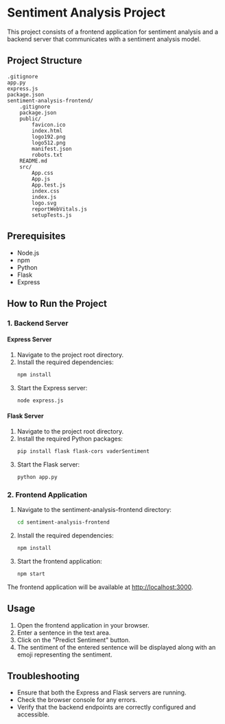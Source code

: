 
# Sentiment Analysis Project

This project consists of a frontend application for sentiment analysis and a backend server that communicates with a sentiment analysis model.

## Project Structure

```
.gitignore
app.py
express.js
package.json
sentiment-analysis-frontend/
	.gitignore
	package.json
	public/
		favicon.ico
		index.html
		logo192.png
		logo512.png
		manifest.json
		robots.txt
	README.md
	src/
		App.css
		App.js
		App.test.js
		index.css
		index.js
		logo.svg
		reportWebVitals.js
		setupTests.js
```

## Prerequisites

- Node.js
- npm
- Python
- Flask
- Express

## How to Run the Project

### 1. Backend Server

#### Express Server

1. Navigate to the project root directory.
2. Install the required dependencies:
   ```sh
   npm install
   ```
3. Start the Express server:
   ```sh
   node express.js
   ```

#### Flask Server

1. Navigate to the project root directory.
2. Install the required Python packages:
   ```sh
   pip install flask flask-cors vaderSentiment
   ```
3. Start the Flask server:
   ```sh
   python app.py
   ```

### 2. Frontend Application

1. Navigate to the sentiment-analysis-frontend directory:
   ```sh
   cd sentiment-analysis-frontend
   ```
2. Install the required dependencies:
   ```sh
   npm install
   ```
3. Start the frontend application:
   ```sh
   npm start
   ```

The frontend application will be available at [http://localhost:3000](http://localhost:3000).

## Usage

1. Open the frontend application in your browser.
2. Enter a sentence in the text area.
3. Click on the "Predict Sentiment" button.
4. The sentiment of the entered sentence will be displayed along with an emoji representing the sentiment.

## Troubleshooting

- Ensure that both the Express and Flask servers are running.
- Check the browser console for any errors.
- Verify that the backend endpoints are correctly configured and accessible.